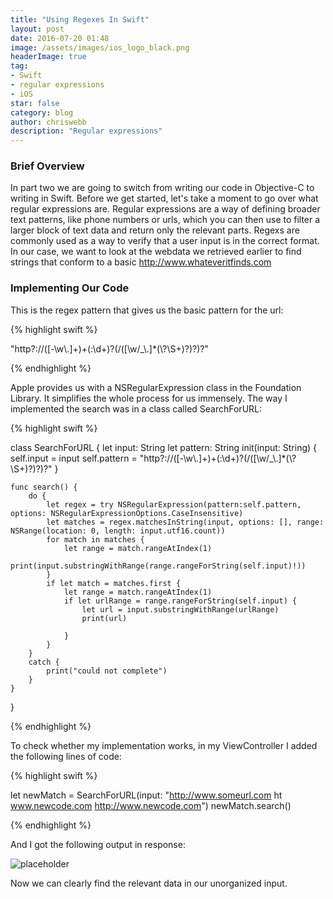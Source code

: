 ```yaml
---
title: "Using Regexes In Swift"
layout: post
date: 2016-07-20 01:48
image: /assets/images/ios_logo_black.png
headerImage: true
tag:
- Swift
- regular expressions
- iOS
star: false
category: blog
author: chriswebb
description: "Regular expressions"
---
```


### Brief Overview
In part two we are going to switch from writing our code in Objective-C to writing in Swift. Before we get started, let's take a moment to go over what regular expressions are. Regular expressions are a way of defining broader text patterns, like phone numbers or urls, which you can then use to filter a larger block of text data and return only the relevant parts. Regexs are commonly used as a way to verify that a user input is in the correct format. In our case, we want to look at the webdata we retrieved earlier to find strings that conform to a basic http://www.whateveritfinds.com


### Implementing Our Code
This is the regex pattern that gives us the basic pattern for the url:

{% highlight swift %}

"http?://([-\\w\\.]+)+(:\\d+)?(/([\\w/_\\.]*(\\?\\S+)?)?)?"

{% endhighlight %}

Apple provides us with a NSRegularExpression class in the Foundation Library. It simplifies the whole process for us immensely. The way I implemented the search was in a class called SearchForURL:

{% highlight swift %}

class SearchForURL {
    let input: String
    let pattern: String
    init(input: String) {
        self.input = input
        self.pattern = "http?://([-\\w\\.]+)+(:\\d+)?(/([\\w/_\\.]*(\\?\\S+)?)?)?"
    }

    func search() {
        do {
            let regex = try NSRegularExpression(pattern:self.pattern, options: NSRegularExpressionOptions.CaseInsensitive)
            let matches = regex.matchesInString(input, options: [], range: NSRange(location: 0, length: input.utf16.count))
            for match in matches {
                let range = match.rangeAtIndex(1)
                print(input.substringWithRange(range.rangeForString(self.input)!))
            }
            if let match = matches.first {
                let range = match.rangeAtIndex(1)
                if let urlRange = range.rangeForString(self.input) {
                    let url = input.substringWithRange(urlRange)
                    print(url)

                }
            }
        }
        catch {
            print("could not complete")
        }    
    }

}

{% endhighlight %}

To check whether my implementation works, in my ViewController I added the following lines of code:

{% highlight swift %}

let newMatch = SearchForURL(input: "http://www.someurl.com ht  www.newcode.com http://www.newcode.com")
newMatch.search()

{% endhighlight %}

And I got the following output in response:

![placeholder](https://raw.githubusercontent.com/chriswebb09/chriswebb09.github.io/master/public/screenshot-2.png "Filtered Web Content")

Now we can clearly find the relevant data in our unorganized input.
